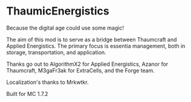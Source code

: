 ThaumicEnergistics
==================

Because the digital age could use some magic!

The aim of this mod is to serve as a bridge between Thaumcraft and Applied Energistics. The primary focus is essentia management, both in storage, transportation, and application.

Thanks go out to AlgorithmX2 for Applied Energistics, Azanor for Thaumcraft, M3gaFr3ak for ExtraCells, and the Forge team.

Localization's thanks to Mrkwtkr.

Built for MC 1.7.2
